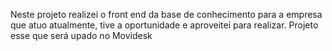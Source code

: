 Neste projeto realizei o front end da base de conhecimento para a empresa que atuo atualmente, tive a oportunidade e aproveitei para realizar. Projeto esse que será upado no Movidesk 
